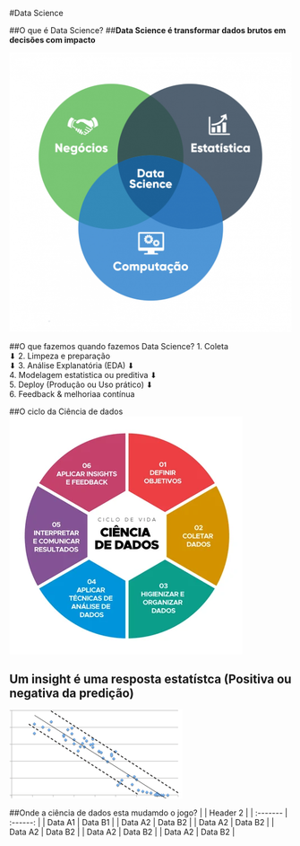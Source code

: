 #Data Science

##O que é Data Science?
    ##__**Data Science é transformar dados brutos em decisões com impacto**__

![Data Science intersection](./DataScienceScheme.webp "Data Science (n)")

##O que fazemos quando fazemos Data Science?
    1. Coleta                                   
        ⬇
    2. Limpeza e preparação                     
        ⬇
    3. Análise Explanatória (EDA)
        ⬇               
    4. Modelagem estatistica ou preditiva
        ⬇       
    5. Deploy (Produção ou Uso prático)
        ⬇         
    6. Feedback & melhoriaa contínua            
    
##O ciclo da Ciência de dados
![Data Science cicle](./DataScienceCicle.webp "Data Science cicle")


## Um insight é uma resposta estatístca (Positiva ou negativa da predição)
![Predictions Graph Scheme](./PredictionsGraphScheme.png "PredictionsGraphScheme")

##Onde a ciência de dados esta mudamdo o jogo?
    |  | Header 2 |
    | :------- | :------: | 
    | Data A1  | Data B1  | 
    | Data A2  | Data B2  | 
    | Data A2  | Data B2  | 
    | Data A2  | Data B2  | 
    | Data A2  | Data B2  | 
    | Data A2  | Data B2  | 
